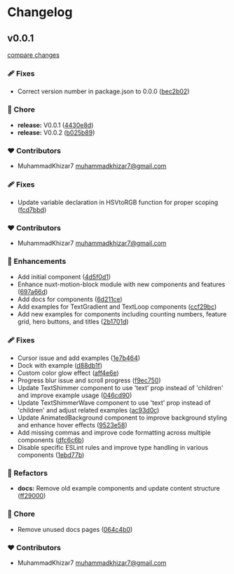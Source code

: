 # Changelog


## v0.0.1

[compare changes](https://github.com/MuhammadKhizar7/nuxt-motion-block/compare/v0.0.4...v0.0.1)

### 🩹 Fixes

- Correct version number in package.json to 0.0.0 ([bec2b02](https://github.com/MuhammadKhizar7/nuxt-motion-block/commit/bec2b02))

### 🏡 Chore

- **release:** V0.0.1 ([4430e8d](https://github.com/MuhammadKhizar7/nuxt-motion-block/commit/4430e8d))
- **release:** V0.0.2 ([b025b89](https://github.com/MuhammadKhizar7/nuxt-motion-block/commit/b025b89))

### ❤️ Contributors

- MuhammadKhizar7 <muhammadkhizar7@gmail.com>

### 🩹 Fixes

- Update variable declaration in HSVtoRGB function for proper scoping ([fcd7bbd](https://github.com/MuhammadKhizar7/nuxt-motion-block/commit/fcd7bbd))

### ❤️ Contributors

- MuhammadKhizar7 <muhammadkhizar7@gmail.com>

### 🚀 Enhancements

- Add initial component ([4d5f0d1](https://github.com/MuhammadKhizar7/nuxt-motion-block/commit/4d5f0d1))
- Enhance nuxt-motion-block module with new components and features ([697a66d](https://github.com/MuhammadKhizar7/nuxt-motion-block/commit/697a66d))
- Add docs for components ([6d211ce](https://github.com/MuhammadKhizar7/nuxt-motion-block/commit/6d211ce))
- Add examples for TextGradient and TextLoop components ([ccf29bc](https://github.com/MuhammadKhizar7/nuxt-motion-block/commit/ccf29bc))
- Add new examples for components including counting numbers, feature grid, hero buttons, and titles ([2b1701d](https://github.com/MuhammadKhizar7/nuxt-motion-block/commit/2b1701d))

### 🩹 Fixes

- Cursor issue and add examples ([1e7b464](https://github.com/MuhammadKhizar7/nuxt-motion-block/commit/1e7b464))
- Dock with example ([d88db1f](https://github.com/MuhammadKhizar7/nuxt-motion-block/commit/d88db1f))
- Custom color glow effect ([aff4e6e](https://github.com/MuhammadKhizar7/nuxt-motion-block/commit/aff4e6e))
- Progress blur issue and scroll progress ([f9ec750](https://github.com/MuhammadKhizar7/nuxt-motion-block/commit/f9ec750))
- Update TextShimmer component to use 'text' prop instead of 'children' and improve example usage ([046cd90](https://github.com/MuhammadKhizar7/nuxt-motion-block/commit/046cd90))
- Update TextShimmerWave component to use 'text' prop instead of 'children' and adjust related examples ([ac93d0c](https://github.com/MuhammadKhizar7/nuxt-motion-block/commit/ac93d0c))
- Update AnimatedBackground component to improve background styling and enhance hover effects ([9523e58](https://github.com/MuhammadKhizar7/nuxt-motion-block/commit/9523e58))
- Add missing commas and improve code formatting across multiple components ([dfc6c6b](https://github.com/MuhammadKhizar7/nuxt-motion-block/commit/dfc6c6b))
- Disable specific ESLint rules and improve type handling in various components ([1ebd77b](https://github.com/MuhammadKhizar7/nuxt-motion-block/commit/1ebd77b))

### 💅 Refactors

- **docs:** Remove old example components and update content structure ([ff29000](https://github.com/MuhammadKhizar7/nuxt-motion-block/commit/ff29000))

### 🏡 Chore

- Remove unused docs pages ([064c4b0](https://github.com/MuhammadKhizar7/nuxt-motion-block/commit/064c4b0))

### ❤️ Contributors

- MuhammadKhizar7 <muhammadkhizar7@gmail.com>

